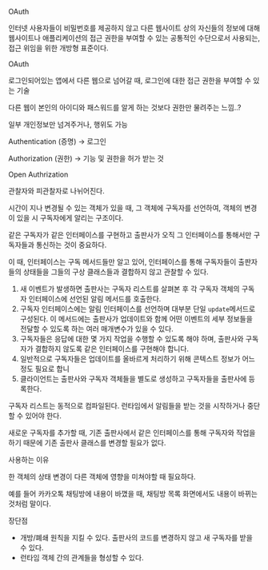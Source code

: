 OAuth

인터넷 사용자들이 비밀번호를 제공하지 않고 다른 웹사이트 상의 자신들의 정보에 대해 웹사이트나 애플리케이션의 접근 권한을 부여할 수 있는 공통적인 수단으로서 사용되는, 접근 위임을 위한 개방형 표준이다.



OAuth

로그인되어있는 앱에서 다른 웹으로 넘어갈 때, 로그인에 대한 접근 권한을 부여할 수 있는 기술

다른 웹이 본인의 아이디와 패스워드를 알게 하는 것보다 권한만 물려주는 느낌..?

일부 개인정보만 넘겨주거나, 행위도 가능



Authentication (증명) -> 로그인

Authorization (권한) ->  기능 및 권한을 허가 받는 것 



Open Authrization



관찰자와 피관찰자로 나뉘어진다.

시간이 지나 변경될 수 있는 객체가 있을 때, 그 객체에 구독자를 선언하여, 객체의 변경이 있을 시 구독자에게 알리는 구조이다.

같은 구독자가 같은 인터페이스를 구현하고 출판사가 오직 그 인터페이스를 통해서만 구독자들과 통신하는 것이 중요하다. 

이 때, 인터페이스는 구독 메서드들만 알고 있어, 인터페이스를 통해 구독자들이 출판자들의 상태들을 그들의 구상 클래스들과 결합하지 않고 관찰할 수 있다.





1. 새 이벤트가 발생하면 출판사는 구독자 리스트를 살펴본 후 각 구독자 객체의 구독자 인터페이스에 선언된 알림 메서드를 호출한다.
2. 구독자 인터페이스에는 알림 인터페이스를 선언하며 대부분 단일 `update`메서드로 구성된다. 이 메서드에는 출판사가 업데이트와 함께 어떤 이벤트의 세부 정보들을 전달할 수 있도록 하는 여러 매개변수가 있을 수 있다.
3. 구독자들은 응답에 대한 몇 가지 작업을 수행할 수 있도록 해야 하며, 출판사와 구독자가 결합하지 않도록 같은 인터페이스를 구현해야 합니다.
4. 일반적으로 구독자들은 업데이트를 올바르게 처리하기 위해 콘텍스트 정보가 어느 정도 필요로 합니
5. 클라이언트는 출판사와 구독자 객체들을 별도로 생성하고 구독자들을 출판사에 등록한다.



구독자 리스트는 동적으로 컴파일된다. 런타임에서 알림들을 받는 것을 시작하거나 중단할 수 있어야 한다.

새로운 구독자를 추가할 때, 기존 출판사에서 같은 인터페이스를 통해 구독자와 작업을 하기 때문에 기존 출판사 클래스를 변경할 필요가 없다.



사용하는 이유

한 객체의 상태 변경이 다른 객체에 영향을 미쳐야할 때 필요하다.

예를 들어 카카오톡 채팅방에 내용이 바꼈을 때, 채팅방 목록 화면에서도 내용이 바뀌는 것처럼 말이다.



장단점

- 개방/폐쇄 원칙을 지킬 수 있다. 출판사의 코드를 변경하지 않고 새 구독자를 받을 수 있다.
- 런타임 객체 간의 관계들을 형성할 수 있다.